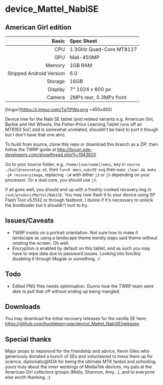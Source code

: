 # device_Mattel_NabiSE
## American Girl edition

Basic   | Spec Sheet
-------:|:-------------------------
CPU     | 1.3GHz Quad-Core MT8127
GPU     | Mali-450MP
Memory  | 1GB RAM
Shipped Android Version | 6.0
Storage | 16GB
Display | 7" 1024 x 600 px
Camera  | 2MPx rear, 0.3MPx front

[Imgur](https://i.imgur.com/Tg7iPWq.png =450x450)

Device tree for the Nabi SE tablet (and related variants e.g. American Girl, Barbie and Hot Wheels; the Fisher-Price Learning Tablet runs off an MT8163 SoC and is somewhat unrelated; shouldn't be hard to port it though but I don't have that one atm).

To build from source, clone this repo or download this branch as a ZIP, then follow the TWRP guide at http://forum.xda-developers.com/showthread.php?t=1943625

Go to your source folder, e.g. `/home/[username]/omni`, key in `source ./build/envsetup.sh`, then `lunch omni_nabiSE-eng` then `make clean && make -j# recoveryimage`, replacing `-j#` with either `j3` or `j5` depending on your processor. On a dual core, you should use `j3`.

If all goes well, you should end up with a freshly-cooked recovery.img in `/out/product/Mattel/NabiSE`. You may now flash it to your device using SP Flash Tool v5.1532 or through fastboot. I dunno if it's necessary to unlock the bootloader but it shouldn't hurt to try.

## Issues/Caveats
* TWRP insists on a portrait orientation. Not sure how to make it landscape as using a landscape theme merely slaps said theme without rotating the screen. Oh well.
* Encryption is enabled by default on this tablet, and as such you may have to wipe data due to password issues. Looking into forcibly disabling it through Magisk or something. :/

## Todo
* Edited PNG files needs optimisation. Dunno how the TWRP team were able to pull that off without ending up being mangled.

## Downloads
You may download the initial recovery releases for the vanilla SE here: https://github.com/huckleberrypie/device_Mattel_NabiSE/releases

## Special thanks
Major props to neporood for the friendship and advice, Kevin Giles who generously donated a bunch of SEs and volunteered to mess them up for science, diplomatic@XDA for being the ultimate MTK fanboi and schooling yours truly about the inner workings of MediaTek devices, my pals at the American Girl collectors groups (Molly, Shannon, Amy...), and to everyone else worth thanking. ;)
